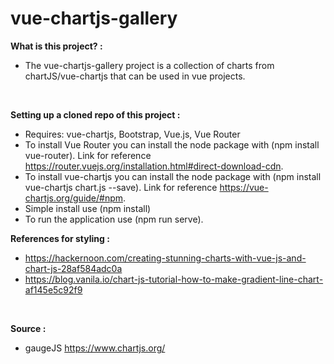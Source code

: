 # vue-chartjs-gallery

<strong>What is this project? :</strong>

- The vue-chartjs-gallery project is a collection of charts from chartJS/vue-chartjs that can be used in vue projects.

<br>

<strong>Setting up a cloned repo of this project :</strong>

- Requires: vue-chartjs, Bootstrap, Vue.js, Vue Router
- To install Vue Router you can install the node package with (npm install vue-router). Link for reference https://router.vuejs.org/installation.html#direct-download-cdn.
- To install vue-chartjs you can install the node package with (npm install vue-chartjs chart.js --save). Link for reference https://vue-chartjs.org/guide/#npm.
- Simple install use (npm install)
- To run the application use (npm run serve).

<strong>References for styling :</strong>

- https://hackernoon.com/creating-stunning-charts-with-vue-js-and-chart-js-28af584adc0a
- https://blog.vanila.io/chart-js-tutorial-how-to-make-gradient-line-chart-af145e5c92f9

<br>

<strong>Source :</strong>

- gaugeJS https://www.chartjs.org/
